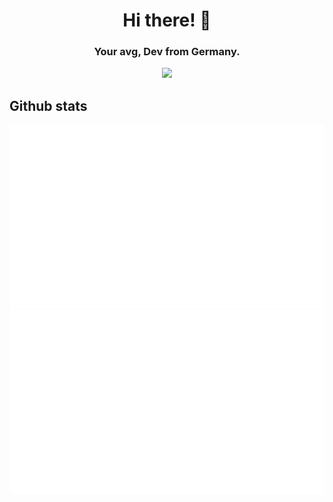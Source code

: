 <h1 align="center"> Hi there! 👋</h1>
<h3 align="center">Your avg, Dev from Germany.</h3>
<p align="center">
  <a href="https://www.twitch.tv/arcadearchie">
    <img src="https://img.shields.io/twitch/status/arcadearchie">
  </a>
</p>

## Github stats
![GitHub stats](https://github.com/ArcadeArchie/github-stats/blob/master/generated/overview.svg)
![Langs](https://github.com/ArcadeArchie/github-stats/blob/master/generated/languages.svg)
